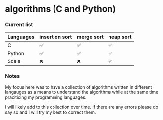 # algorithms (C and Python)

### Current list 

| Languages | **insertion sort** | **merge sort** | **heap sort** |
| --        |  --                | --  | -- |
| C         | ✅                 | ✅ | ✅ |
| Python    | ✅                 | ✅ | ✅ |
| Scala     | ❌                 | ❌ | ✅ |

### Notes
My focus here was to have a collection of algorithms written in different langauges as a means to understand the algorithms while at the same time praciticing my programming languages.

I will likely add to this collection over time. If there are any errors please do say so and I will try my best to correct them.


